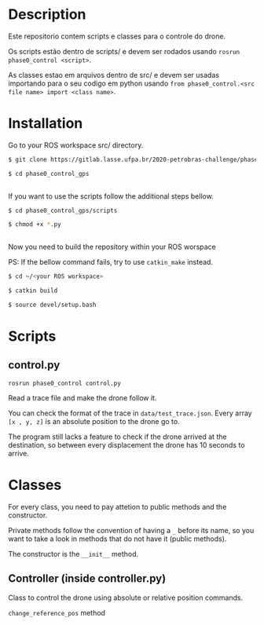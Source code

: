 # Description

Este repositorio contem scripts e classes para o controle do drone.

Os scripts estão dentro de scripts/ e devem ser rodados usando `rosrun phase0_control <script>`.

As classes estao em arquivos dentro de src/ e devem ser usadas importando para o seu codigo em python usando `from phase0_control.<src file name> import <class name>`.

# Installation


Go to your ROS workspace src/ directory.

```bash
$ git clone https://gitlab.lasse.ufpa.br/2020-petrobras-challenge/phase0_control_gps.git

$ cd phase0_control_gps 
 
```

If you want to use the scripts follow the additional steps bellow.

```bash
$ cd phase0_control_gps/scripts

$ chmod +x *.py
 
```

Now you need to build the repository within your ROS worspace

PS: If the bellow command fails, try to use `catkin_make` instead.

```bash
$ cd ~/<your ROS workspace>

$ catkin build

$ source devel/setup.bash
```

# Scripts

## control.py

`rosrun phase0_control control.py`

Read a trace file and make the drone follow it.

You can check the format of the trace in `data/test_trace.json`. Every array `[x , y, z]` is an absolute position to the drone go to.

The program still lacks a feature to check if the drone arrived at the destination, so between every displacement the drone has 10 seconds to arrive.

# Classes

For every class, you need to pay attetion to public methods and the constructor.

Private methods follow the convention of having a  `_` before its name, so you want to take a look in methods that do not have it (public methods).

The constructor is the  `__init__` method.

## Controller (inside controller.py)

Class to control the drone using absolute or relative position commands.

`change_reference_pos` method

